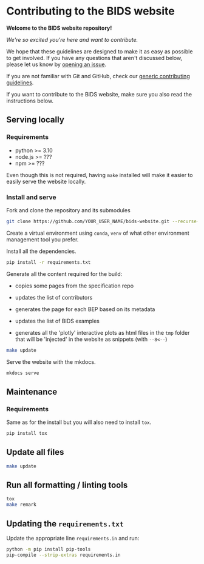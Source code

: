 # Contributing to the BIDS website

**Welcome to the BIDS website repository!**

_We're so excited you're here and want to contribute._

We hope that these guidelines are designed to make it as easy as possible to get involved.
If you have any questions that aren't discussed below, please let us know
by [opening an issue](https://github.com/bids-standard/bids-website/issues/new).

If you are not familiar with Git and GitHub,
check our [generic contributing guidelines](https://bids-standard.org/collaboration/bids_github/CONTRIBUTING.html).

If you want to contribute to the BIDS website,
make sure you also read the instructions below.

## Serving locally

### Requirements

- python >= 3.10
- node.js >= ???
- npm >= ???

<!-- TODO find minimal version of node and npm
For some quality checks and rare operations, you will need node.js and npm. -->

Even though this is not required,
having `make` installed will make it easier to easily serve the website locally.

### Install and serve

Fork and clone the repository and its submodules

```bash
git clone https://github.com/YOUR_USER_NAME/bids-website.git --recurse-submodules
```

Create a virtual environment using `conda`, `venv` of what other environment management tool you prefer.

Install all the dependencies.

```bash
pip install -r requirements.txt
```

Generate all the content required for the build:

-   copies some pages from the specification repo

-   updates the list of contributors

-   generates the page for each BEP based on its metadata

-   updates the list of BIDS examples

-   generates all the 'plotly' interactive plots as html files in the `tmp` folder
    that will be 'injected' in the website as snippets (with `--8<--`)

```bash
make update
```

Serve the website with the mkdocs.

```bash
mkdocs serve
```

## Maintenance

### Requirements

Same as for the install but you will also need to install `tox`.

```bash
pip install tox
```

## Update all files

```bash
make update
```

## Run all formatting / linting tools

```bash
tox
make remark
```

## Updating the `requirements.txt`

Update the appropriate line `requirements.in` and run:

```bash
python -m pip install pip-tools
pip-compile --strip-extras requirements.in
```
